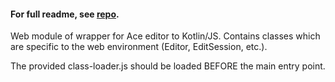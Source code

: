 #### For full readme, see [repo](https://github.com/daemontus/kotlin-ace-wrapper#readme).

Web module of wrapper for Ace editor to Kotlin/JS. 
Contains classes which are specific to the web environment (Editor, EditSession, etc.).

The provided class-loader.js should be loaded BEFORE the main entry point.